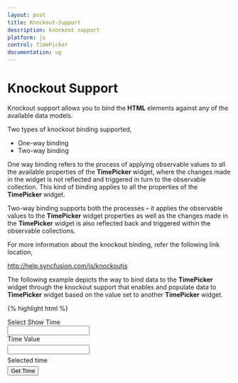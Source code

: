 ```yaml
---
layout: post
title: Knockout-Support
description: knockout support
platform: js
control: TimePicker
documentation: ug
---
```


# Knockout Support

Knockout support allows you to bind the **HTML** elements against any of the available data models.

Two types of knockout binding supported,

* One-way binding
* Two-way binding



One way binding refers to the process of applying observable values to all the available properties of the **TimePicker** widget, where the changes made in the widget is not reflected and triggered in turn to the observable collection. This kind of binding applies to all the properties of the **TimePicker** widget.

Two-way binding supports both the processes – it applies the observable values to the **TimePicker** widget properties as well as the changes made in the **TimePicker** widget is also reflected back and triggered within the observable collections. 

For more information about the knockout binding, refer the following link location,

<http://help.syncfusion.com/js/knockoutjs>

The following example depicts the way to bind data to the **TimePicker** widget through the knockout support that enables and populate data to **TimePicker** widget based on the value set to another **TimePicker** widget.

{% highlight html %}

<html>
<head>
    <title>Essential Studio for JavaScript : Timepicker KnockOut</title>
    <meta name="viewport" content="width=device-width, initial-scale=1.0" charset="utf-8" />
    <!-- Style sheet for default theme (flat azure) -->
    <link href="http://cdn.syncfusion.com/{{ site.releaseversion }}/js/web/flat-azure/ej.web.all.min.css" rel="stylesheet" />
    <!--scripts-->
    <script src="http://cdn.syncfusion.com/js/assets/external/jquery-1.10.2.min.js"></script>
    <script src="http://cdn.syncfusion.com/js/assets/external/jquery.globalize.min.js"> </script>
    <script src="http://cdn.syncfusion.com/js/assets/external/jquery.easing.1.3.min.js"> </script>
    <script src="http://cdn.syncfusion.com/js/assets/external/knockout.min.js"></script>
    <script src="http://cdn.syncfusion.com/{{ site.releaseversion }}/js/web/ej.web.all.min.js"></script>
    <script src="http://cdn.syncfusion.com/{{ site.releaseversion }}/js/web/ej.unobtrusive.min.js"></script>
    <script src="http://cdn.syncfusion.com/{{ site.releaseversion }}/js/ej.widget.ko.min.js"></script>
    <!--Add custom scripts here -->
</head>
<body>
    <div class="content-container-fluid">
        <div class="row">
            <div class="cols-sample-area">
                <div class="frame">
                    <div class="control" style="width: 136px;">
                        <label style="width: 130px;">Select Show Time </label>
                        <input id="time" type="text" data-bind="ejTimePicker:{value:tvalue }" />
                    </div>
                </div>
            </div>
            <div id="sampleProperties">
                <div class="prop-grid">
                    <div class="row">
                        <div class="col-md-3">Time Value</div>
                        <div class="col-md-3">
                            <input type="text" id="timeValue" class="input ejinputtext" value="" data-bind="value: tvalue" />
                        </div>
                        <div class="col-md-3">Selected time</div>
                        <div class="col-md-3">
                            <input type="button" class="e-btn inputBtn" id="gettime" value="Get Time" />
                        </div>
                    </div>
                </div>
            </div>
        </div>
    </div>
    <script type="text/javascript">
        window.viewModel = {
            //timepicker
            tvalue: ko.observable("11:30 AM")
        }
        $(function () {
            // declaration
            ko.applyBindings(viewModel);
            var timeObj = $('#time').data("ejTimePicker");
            $("#gettime").click(function () {
                alert("Selected time is : " + timeObj.getValue());
            });
            $("#sampleProperties").ejPropertiesPanel();
        });
    </script>
    <style>
        .col-md-3 {
            padding-bottom: 5px;
        }

        .cols-sample-area {
            width: 200px;
            height: 80px;
            float: left;
        }
    </style>
</body>
</html>


{% endhighlight %}



Execute the above code to render the following output.

![](/js/TimePicker/Knockout-Support_images/Knockout-Support_img1.png) 

